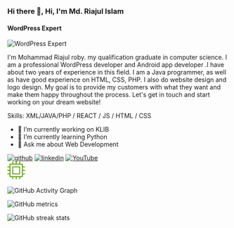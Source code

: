 ### Hi there 👋, Hi, I'm Md. Riajul Islam
#### WordPress Expert 
![WordPress Expert ](https://media.licdn.com/dms/image/D5616AQGW2GtEk14dCw/profile-displaybackgroundimage-shrink_350_1400/0/1694076816030?e=1699488000&v=beta&t=cVg4A34htE5268G08A82AHMSnCS5Oww5zwCn_W8vEjw)

I'm Mohammad Riajul roby. my qualification graduate in computer science. I am a professional WordPress developer and Android app developer .I have about two years of experience in this field. I am a Java programmer, as well as have good experience on HTML, CSS, PHP. I also do website design and logo design. My goal is to provide my customers with what they want and make them happy throughout the process. Let's get in touch and start working on your dream website!

Skills: XML/JAVA/PHP / REACT / JS / HTML / CSS

- 🔭 I’m currently working on KLIB 
- 🌱 I’m currently learning Python 
- 💬 Ask me about Web Development  



[<img src='https://cdn.jsdelivr.net/npm/simple-icons@3.0.1/icons/github.svg' alt='github' height='40'>](https://github.com/freelancerriajul)  [<img src='https://cdn.jsdelivr.net/npm/simple-icons@3.0.1/icons/linkedin.svg' alt='linkedin' height='40'>](https://www.linkedin.com/in/freelancerriajul/)  [<img src='https://cdn.jsdelivr.net/npm/simple-icons@3.0.1/icons/youtube.svg' alt='YouTube' height='40'>](https://www.youtube.com/channel/freelancerriajul)  
<a href='https://docs.github.com/en/developers'><img src='https://raw.githubusercontent.com/acervenky/animated-github-badges/master/assets/devbadge.gif' width='40' height='40'></a> 

![GitHub Activity Graph](https://activity-graph.herokuapp.com/graph?username=freelancerriajul)  

![GitHub metrics](https://metrics.lecoq.io/freelancerriajul)  

![GitHub streak stats](https://streak-stats.demolab.com/?user=freelancerriajul)  

